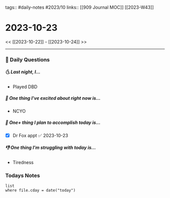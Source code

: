 tags:: #daily-notes #2023/10 
links:: [[909 Journal MOC]] [[2023-W43]]
# 2023-10-23

<< [[2023-10-22]] - [[2023-10-24]] >>

---
### 📅 Daily Questions
##### 🌜 Last night, I...
- Played DBD

##### 🙌 One thing I've excited about right now is...
- NCYO

##### 🚀 One+ thing I plan to accomplish today is...
- [x] Dr Fox appt ✅ 2023-10-23

##### 👎 One thing I'm struggling with today is...
- Tiredness

### Todays Notes
```dataview
list 
where file.cday = date("today")
```
